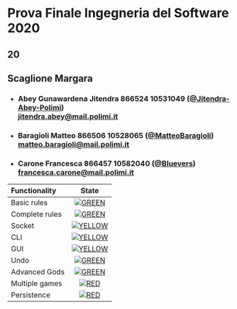 # Prova Finale Ingegneria del Software 2020
## 20
## Scaglione Margara

- ###   Abey Gunawardena Jitendra 866524  10531049  ([@Jitendra-Abey-Polimi](https://github.com/Jitendra-Abey-Polimi))<br>jitendra.abey@mail.polimi.it
- ###   Baragioli Matteo 866506  10528065 ([@MatteoBaragioli](https://github.com/MatteoBaragioli))<br>matteo.baragioli@mail.polimi.it
- ###   Carone Francesca  866457 10582040 ([@Bluevers](https://github.com/Bluevers))<br>francesca.carone@mail.polimi.it

| Functionality | State |
|:-----------------------|:------------------------------------:|
| Basic rules | [![GREEN](https://placehold.it/15/44bb44/44bb44)](#) |
| Complete rules | [![GREEN](https://placehold.it/15/44bb44/44bb44)](#) |
| Socket | [![YELLOW](https://placehold.it/15/ffdd00/ffdd00)](#) |
| CLI | [![YELLOW](https://placehold.it/15/ffdd00/ffdd00)](#) |
| GUI | [![YELLOW](https://placehold.it/15/ffdd00/ffdd00)](#) |
| Undo | [![GREEN](https://placehold.it/15/44bb44/44bb44)](#) |
| Advanced Gods | [![GREEN](https://placehold.it/15/44bb44/44bb44)](#) |
| Multiple games | [![RED](https://placehold.it/15/f03c15/f03c15)](#) |
| Persistence | [![RED](https://placehold.it/15/f03c15/f03c15)](#) |

<!--
[![RED](https://placehold.it/15/f03c15/f03c15)](#)
[![YELLOW](https://placehold.it/15/ffdd00/ffdd00)](#)
[![GREEN](https://placehold.it/15/44bb44/44bb44)](#)
-->